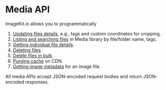 # Media API

ImageKit.io allows you to programmatically

1. [Updating files details](update-file-details.md), e.g., tags and custom coordinates for cropping.
2. [Listing and searching files](list-and-search-files.md) in Media library by file/folder name, tags.
3. [Getting individual file details](get-file-details.md).
4. [Deleting files](delete-file.md).
5. [Delete files in bulk](delete-files-bulk.md).
6. [Purging cache](purge-cache.md) on CDN.
7. [Getting image metadata](../metadata-api/get-image-metadata-for-uploaded-media-files.md) for an image file.

All media APIs accept JSON-encoded request bodies and return JSON-encoded responses.

